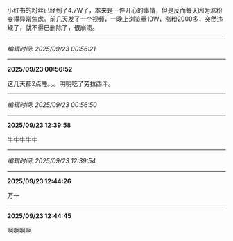 小红书的粉丝已经到了4.7W了，本来是一件开心的事情，但是反而每天因为涨粉变得异常焦虑。前几天发了一个视频，一晚上浏览量10W，涨粉2000多，突然违规了，就不得已删除了，很崩溃。

---
*编辑时间: 2025/09/23 00:56:21*

---
**2025/09/23 00:56:52**

这几天都2点睡。。。明明吃了劳拉西泮。

---
*编辑时间: 2025/09/23 00:56:50*

---
**2025/09/23 12:39:58**

牛牛牛牛牛

---
*编辑时间: 2025/09/23 12:39:54*

---
**2025/09/23 12:44:26**

万一

---
**2025/09/23 12:44:45**

啊啊啊啊